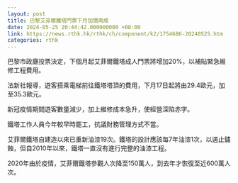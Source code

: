 ```yaml
---
layout: post
title: 巴黎艾菲爾鐵塔門票下月加價兩成
date: 2024-05-25 20:44:42.000000000 +08:00
link: https://news.rthk.hk/rthk/ch/component/k2/1754686-20240525.htm
categories: rthk
---
```


巴黎市政廳投票決定，下個月起艾菲爾鐵塔成人門票將增加20%，以補貼緊急維修工程費用。

法新社報導，遊客搭乘電梯前往鐵塔塔頂的費用，下月17日起將由29.4歐元，加至35.3歐元。

新冠疫情期間遊客數量減少，加上維修成本急升，使經營深陷赤字。

鐵塔工作人員今年較早時罷工，抗議財務管理方式不當。

艾菲爾鐵塔自建造以來已重新油漆19次。鐵塔的設計應該每7年油漆1次，以遏止鏽蝕，但自2010年以來，鐵塔一直沒有進行完整的油漆工程。

2020年由於疫情，艾菲爾鐵塔參觀人次降至150萬人，到去年才恢復至近600萬人次。
